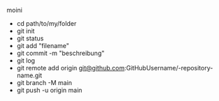 moini

- cd path/to/my/folder
- git init
- git status
- git add "filename"
- git commit -m "beschreibung"
- git log
- git remote add origin git@github.com:GitHubUsername/-repository-name.git
- git branch -M main
- git push -u origin main
